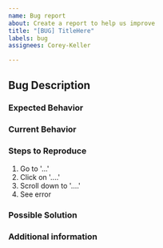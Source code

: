 ```yaml
---
name: Bug report
about: Create a report to help us improve
title: "[BUG] TitleHere"
labels: bug
assignees: Corey-Keller

---
```


<!---  This is an opening tag for a comment section.

You do not need to remove or edit any of the lines in between these tags,
as they will not be visible in your post.

A few important points before you start your issue:
  1. If your issue is instead a feature request or question,
  please use the "Feature Request" or "Question" templates respectively.
  2. Provide a general summary of the issue in place of 'TitleHere' above.
 
This is a closing tag for a comment section. -->

## Bug Description
<!---
The description should provide the details necessary to address the issue.
This typically includes the following, at a minimum:
-->

### Expected Behavior
<!---What do you think should happen. Provide rationale if applicable -->

### Current Behavior
<!---
What happens instead of the expected behavior?
If applicable, add screenshots to help explain your problem.
-->

### Steps to Reproduce
<!---
Provide a link to a live example or a clear and unambiguous set of
steps to reproduce this bug. Include code to reproduce, if relevant.
-->

1. Go to '...'
2. Click on '....'
3. Scroll down to '....'
4. See error

### Possible Solution
<!--- Not obligatory, but suggest a fix/cause for the bug if you have one. -->

### Additional information
<!--- Add any other context about the problem here. -->
